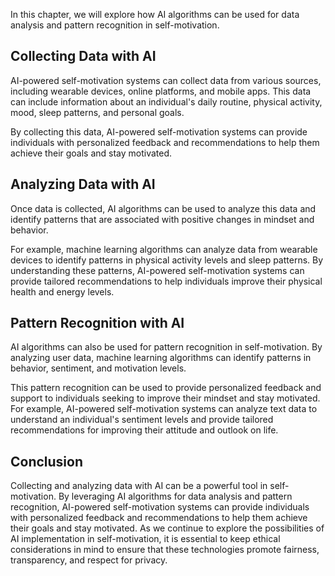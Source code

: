 

In this chapter, we will explore how AI algorithms can be used for data analysis and pattern recognition in self-motivation.

Collecting Data with AI
-----------------------

AI-powered self-motivation systems can collect data from various sources, including wearable devices, online platforms, and mobile apps. This data can include information about an individual's daily routine, physical activity, mood, sleep patterns, and personal goals.

By collecting this data, AI-powered self-motivation systems can provide individuals with personalized feedback and recommendations to help them achieve their goals and stay motivated.

Analyzing Data with AI
----------------------

Once data is collected, AI algorithms can be used to analyze this data and identify patterns that are associated with positive changes in mindset and behavior.

For example, machine learning algorithms can analyze data from wearable devices to identify patterns in physical activity levels and sleep patterns. By understanding these patterns, AI-powered self-motivation systems can provide tailored recommendations to help individuals improve their physical health and energy levels.

Pattern Recognition with AI
---------------------------

AI algorithms can also be used for pattern recognition in self-motivation. By analyzing user data, machine learning algorithms can identify patterns in behavior, sentiment, and motivation levels.

This pattern recognition can be used to provide personalized feedback and support to individuals seeking to improve their mindset and stay motivated. For example, AI-powered self-motivation systems can analyze text data to understand an individual's sentiment levels and provide tailored recommendations for improving their attitude and outlook on life.

Conclusion
----------

Collecting and analyzing data with AI can be a powerful tool in self-motivation. By leveraging AI algorithms for data analysis and pattern recognition, AI-powered self-motivation systems can provide individuals with personalized feedback and recommendations to help them achieve their goals and stay motivated. As we continue to explore the possibilities of AI implementation in self-motivation, it is essential to keep ethical considerations in mind to ensure that these technologies promote fairness, transparency, and respect for privacy.

